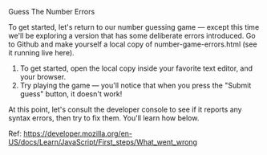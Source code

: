 Guess The Number Errors

To get started, let's return to our number guessing game — except this time we'll be exploring a version that has some deliberate errors introduced. Go to Github and make yourself a local copy of number-game-errors.html (see it running live here).

1. To get started, open the local copy inside your favorite text editor, and your browser.
2. Try playing the game — you'll notice that when you press the "Submit guess" button, it doesn't work!

At this point, let's consult the developer console to see if it reports any syntax errors, then try to fix them. You'll learn how below.

Ref: https://developer.mozilla.org/en-US/docs/Learn/JavaScript/First_steps/What_went_wrong

